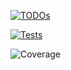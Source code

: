 [![TODOs](https://github.com/pxtimes3/targettracker/actions/workflows/todo-to-issues.yml/badge.svg)](https://github.com/pxtimes3/targettracker/actions/workflows/todo-to-issues.yml)

[![Tests](https://github.com/pxtimes3/targettracker/actions/workflows/test.yml/badge.svg)](https://github.com/pxtimes3/targettracker/actions/workflows/test.yml)

![Coverage](https://img.shields.io/endpoint?url=https://gist.githubusercontent.com/pxtimes3/98db29cf88c66c9094372d748c698c85/raw/coverage.json)
